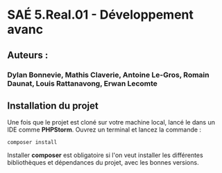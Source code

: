 # SAÉ 5.Real.01 - Développement avanc

## Auteurs : 
### Dylan Bonnevie, Mathis Claverie, Antoine Le-Gros, Romain Daunat, Louis Rattanavong, Erwan Lecomte

## Installation du projet

Une fois que le projet est cloné sur votre machine local, lancé le dans un IDE comme __PHPStorm__.
Ouvrez un terminal et lancez la commande :
```
composer install
```
Installer __composer__ est obligatoire si l'on veut installer les différentes bibliothèques et dépendances du projet, avec les bonnes versions.

